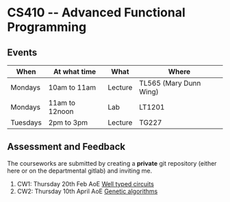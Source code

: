 # CS410 -- Advanced Functional Programming

## Events

| When     | At what time   | What    | Where                  |
|----------|----------------|---------|------------------------|
| Mondays  | 10am to 11am   | Lecture | TL565 (Mary Dunn Wing) |
| Mondays  | 11am to 12noon | Lab     | LT1201                 |
| Tuesdays | 2pm to 3pm     | Lecture | TG227                  |

## Assessment and Feedback

The courseworks are submitted by creating a **private** git
repository (either here or on the departmental gitlab) and
inviting me.

1. CW1: Thursday 20th Feb AoE [Well typed circuits](courseworks/1-Circuits)
2. CW2: Thursday 10th April AoE [Genetic algorithms](courseworks/1-Genetic)
